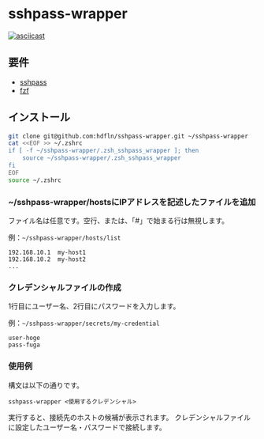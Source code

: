 # sshpass-wrapper

[![asciicast](https://asciinema.org/a/Q5lA1c0cr1CGvmZWocpQF7wa9.svg)](https://asciinema.org/a/Q5lA1c0cr1CGvmZWocpQF7wa9)

## 要件

- [sshpass](https://linux.die.net/man/1/sshpass)
- [fzf](https://github.com/junegunn/fzf)

## インストール

```bash
git clone git@github.com:hdfln/sshpass-wrapper.git ~/sshpass-wrapper
cat <<EOF >> ~/.zshrc
if [ -f ~/sshpass-wrapper/.zsh_sshpass_wrapper ]; then
    source ~/sshpass-wrapper/.zsh_sshpass_wrapper
fi
EOF
source ~/.zshrc
```

### ~/sshpass-wrapper/hostsにIPアドレスを記述したファイルを追加


ファイル名は任意です。空行、または、「#」で始まる行は無視します。

例：`~/sshpass-wrapper/hosts/list`

```tsv
192.168.10.1  my-host1
192.168.10.2  my-host2
...
```

### クレデンシャルファイルの作成

1行目にユーザー名、2行目にパスワードを入力します。

例：`~/sshpass-wrapper/secrets/my-credential`

```
user-hoge
pass-fuga
```

### 使用例

構文は以下の通りです。

`sshpass-wrapper <使用するクレデンシャル>`

実行すると、接続先のホストの候補が表示されます。
クレデンシャルファイルに設定したユーザー名・パスワードで接続します。
